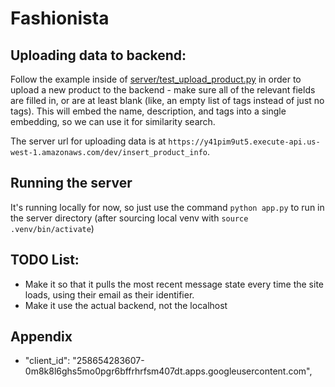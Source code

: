 # Fashionista


## Uploading data to backend:
Follow the example inside of [server/test_upload_product.py](https://github.com/Jomanw/fashionista/blob/main/server/test_upload_product.py) in order to upload a new product to the backend - make sure all of the relevant fields are filled in, or are at least blank (like, an empty list of tags instead of just no tags). This will embed the name, description, and tags into a single embedding, so we can use it for similarity search.

The server url for uploading data is at `https://y41pim9ut5.execute-api.us-west-1.amazonaws.com/dev/insert_product_info`.


## Running the server
It's running locally for now, so just use the command `python app.py` to run in the server directory (after sourcing local venv with `source .venv/bin/activate`)

## TODO List:
- Make it so that it pulls the most recent message state every time the site loads, using their email as their identifier.
- Make it use the actual backend, not the localhost


## Appendix
- "client_id": "258654283607-0m8k8l6ghs5mo0pgr6bffrhrfsm407dt.apps.googleusercontent.com",